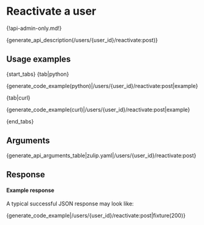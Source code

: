 # Reactivate a user

{!api-admin-only.md!}


{generate_api_description(/users/{user_id}/reactivate:post)}

## Usage examples

{start_tabs}
{tab|python}

{generate_code_example(python)|/users/{user_id}/reactivate:post|example}

{tab|curl}

{generate_code_example(curl)|/users/{user_id}/reactivate:post|example}

{end_tabs}

## Arguments

{generate_api_arguments_table|zulip.yaml|/users/{user_id}/reactivate:post}

## Response

#### Example response

A typical successful JSON response may look like:

{generate_code_example|/users/{user_id}/reactivate:post|fixture(200)}
